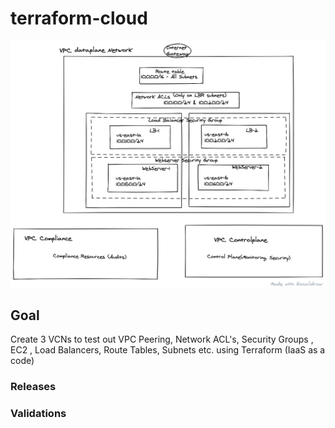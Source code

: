 # terraform-cloud


![Building simple cloud projects using terraform](https://github.com/baburajk/terraform/blob/develop/diagrams/terraform_aws.png)

## Goal 
Create 3 VCNs to test out VPC Peering, Network ACL's, Security Groups , EC2 , Load Balancers, Route Tables, Subnets etc. using Terraform (IaaS as a code)  

### Releases


### Validations

```

```



